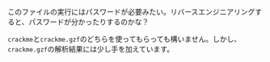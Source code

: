 このファイルの実行にはパスワードが必要みたい。リバースエンジニアリングすると、パスワードが分かったりするのかな？

`crackme`と`crackme.gzf`のどちらを使ってもらっても構いません。しかし、`crackme.gzf`の解析結果には少し手を加えています。